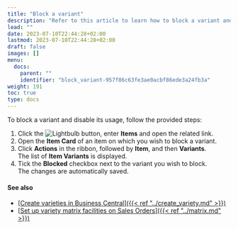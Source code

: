 ```yaml
---
title: "Block a variant"
description: "Refer to this article to learn how to block a variant and disable its usage."
lead: ""
date: 2023-07-10T22:44:28+02:00
lastmod: 2023-07-10T22:44:28+02:00
draft: false
images: []
menu:
  docs:
    parent: ""
    identifier: "block_variant-957f86c63fe3ae0acbf86ede3a24fb3a"
weight: 191
toc: true
type: docs
---
```


To block a variant and disable its usage, follow the provided steps: 

1. Click the ![Lightbulb](Lightbulb_icon.PNG) button, enter **Items** and open the related link.   
2. Open the **Item Card** of an item on which you wish to block a variant.
3. Click **Actions** in the ribbon, followed by **Item**, and then **Variants**.   
   The list of **Item Variants** is displayed.
4. Tick the **Blocked** checkbox next to the variant you wish to block.     
   The changes are automatically saved. 

#### See also

- [<ins>Create varieties in Business Central<ins>]({{< ref "../create_variety.md" >}})
- [<ins>Set up variety matrix facilities on Sales Orders<ins>]({{< ref "../matrix.md" >}})